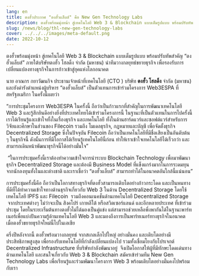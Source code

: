 ```yaml
---
lang: en
title: ตงฮั้วประกาศ "ตงฮั้วแล็บส์" คือ New Gen Technology Labs
description: ตงฮั้วพร้อมมุ่งหน้า สู่เทคโนโลยี Web 3 & Blockchain แบบเต็มรูปแบบ พร้อมปรับทัพสำคัญ “ตงฮั้วแล็บส์” ภายใต้บริษัทตงฮั้ว โฮลดิ้ง จำกัด (มหาชน) นำทีมวางกลยุทธ์ขยายธุรกิจ เพื่อรองรับการเปลี่ยนแปลงทางธุรกิจในการก้าวเข้าสู่ยุคแห่งโลกอนาคต
slug: /news/blog/thl-new-gen-technology-labs
cover: ../../../images/meta-default.png
date: 2022-10-12
---
```


ตงฮั้วพร้อมมุ่งหน้า สู่เทคโนโลยี Web 3 & Blockchain แบบเต็มรูปแบบ พร้อมปรับทัพสำคัญ “ตงฮั้วแล็บส์” ภายใต้บริษัทตงฮั้ว โฮลดิ้ง จำกัด (มหาชน) นำทีมวางกลยุทธ์ขยายธุรกิจ เพื่อรองรับการเปลี่ยนแปลงทางธุรกิจในการก้าวเข้าสู่ยุคแห่งโลกอนาคต

นาย อาณกร กยาวัฒนกิจ ประธานเจ้าหน้าที่เทคโนโลยี (CTO ) บริษัท **ตงฮั้ว โฮลดิ้ง** จำกัด (มหาชน) และยังดำรังตำแหน่งผู้บริหาร “ตงฮั้วแล็บส์” เป็นตัวแทนการเข้าร่วมโครงการ Web3ESPA ที่สหรัฐอเมริกา ในครั้งนี้เผยว่า

“การประชุมโครงการ Web3ESPA ในครั้งนี้ ถือว่าเป็นก้าวแรกที่สำคัญในการพัฒนาเทคโนโลยี Web 3 และรู้สึกยินดีอย่างยิ่งที่ประเทศไทยได้เข้าร่วมโครงการนี้ ในฐานะที่เป็นตัวแทนในการไปครั้งนี้ เราได้เรียนรู้และเข้าใจทั้งในเรื่องธุรกิจ และเทคโนโลยี ทั้งในด้านฮาร์ดแวร์และซอฟต์แวร์สำหรับการวิจัยและศึกษาในส่วนของ Filecoin รวมถึง โมเดลธุรกิจ, กฎหมายและบัญชี เพื่อจัดตั้งธุรกิจ Decentralized Storage ซึ่งในปัจจุบัน Filecoin ถือว่าเป็นเทคโนโลยีที่มีชื่อเสียงเป็นอันดับต้น ๆ ในธุรกิจนี้ ดังนั้นการที่มีโอกาสได้เรียนรู้เทคโนโลยีนี้ก่อน ทำให้เราเข้าใจเทคโนโลยีได้เร็วกว่า และสามารถเดินหน้าพัฒนาธุรกิจนี้ได้อย่างมั่นใจ”

 “ในการประชุมครั้งนี้เราต้องทำความเข้าใจการนำระบบ Blockchain Technology เพื่อมาพัฒนาธุรกิจ Decentralized Storage และต้องมี Business Model ที่แข็งแกร่งมากในการระดมทุนจากนักลงทุนทั้งในและต่างชาติ และเราเชื่อว่า “ตงฮั้วแล็บส์” สามารถทำได้ในอนาคตอันใกล้นี้แน่นอน”

การประชุมครั้งนี้คือ ถือว่าเป็นโอกาสทางธุรกิจที่ตงฮั้วสามารถเติบโตอย่างก้าวกระโดด และเป็นหนทางที่ดีที่ได้ทำความเข้าใจทางด้านธุรกิจเกี่ยวกับ Web 3 ในด้าน Decentralized Storage โดยใช้เทคโนโลยี IPFS และ Filecoin  รวมถึงคอนเนคชั่นด้านเทคโนโลยี Decentralized Storage  จากประเทศต่างๆ ไม่ว่าจะเป็น สิงคโปร์ เกาหลีใต้ หรือสวิตเซอร์แลนด์ และอีกหลายประเทศ ที่เข้าร่วมประชุม โดยในระยะเริ่มต้นทางตงฮั้วไม่ได้มองเป็นคู่แข่ง แต่สามารถช่วยเหลือพึ่งพากันได้ในฐานะพาร์ทเนอร์เพื่อแบ่งปันความรู้ด้านเทคโนโลยี Web 3 และมองถึงการเป็นพาร์ทเนอร์ทางธุรกิจในอนาคต เมื่อตงฮั้วขยายธุรกิจใหม่นี้ไปในเอเชีย

ครึ่งปีหลังจากนี้ ตงฮั้วพร้อมวางกลยุทธ์ จากสเกลเล็กไปใหญ่ อย่างมั่นคง และเติบโตอย่างมีประสิทธิภาพสูงสุด เพื่อรองรับเทคโนโลยีที่กำลังเปลี่ยนแปลงไป รวมทั้งเชื่อมโยงกับโปรเจกต์ Decentralized Infrastructure ที่บริษัทกำลังพัฒนาอยู่  จึงเปิดโอกาสให้ผู้ที่มีทักษะโดดเด่นทางด้านเทคโนโลยี และสนใจเกี่ยวกับ Web 3 & Blockchain สมัครเข้าร่วมทีม New Gen Technology Labs เพื่อเรียนรู้และร่วมพัฒนาโครงการ Web 3 พร้อมเติบโตอย่างมั่นคงไปพร้อมกับเรา
